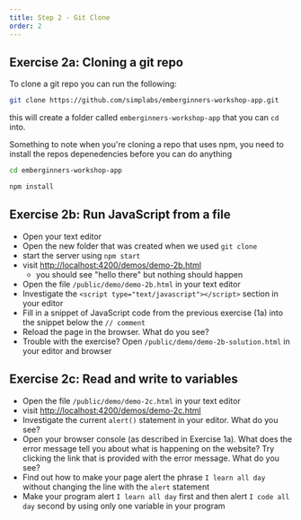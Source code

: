 ```yaml
---
title: Step 2 - Git Clone
order: 2
---
```


## Exercise 2a: Cloning a git repo

To clone a git repo you can run the following:

```bash
git clone https://github.com/simplabs/emberginners-workshop-app.git
```

this will create a folder called `emberginners-workshop-app` that you can `cd` into.

Something to note when you're cloning a repo that uses npm, you need to install the repos depenedencies before you can do anything

```bash
cd emberginners-workshop-app

npm install
```

## Exercise 2b: Run JavaScript from a file

- Open your text editor
- Open the new folder that was created when we used `git clone`
- start the server using `npm start`
- visit [http://localhost:4200/demos/demo-2b.html](http://localhost:4200/demos/demo-2b.html)
  - you should see "hello there" but nothing should happen
- Open the file `/public/demo/demo-2b.html` in your text editor
- Investigate the `<script type="text/javascript"></script>` section in your editor
- Fill in a snippet of JavaScript code from the previous exercise (1a) into the snippet below the `// comment`
- Reload the page in the browser. What do you see?
- Trouble with the exercise? Open `/public/demo/demo-2b-solution.html` in your editor and browser

## Exercise 2c: Read and write to variables

- Open the file `/public/demo/demo-2c.html` in your text editor
- visit [http://localhost:4200/demos/demo-2c.html](http://localhost:4200/demos/demo-2c.html)
- Investigate the current `alert()` statement in your editor. What do you see?
- Open your browser console (as described in Exercise 1a). What does the error message tell you about what is happening on the website? Try clicking the link that is provided with the error message. What do you see?
- Find out how to make your page alert the phrase `I learn all day` without changing the line with the `alert` statement
- Make your program alert `I learn all day` first and then alert `I code all day` second by using only one variable in your program
